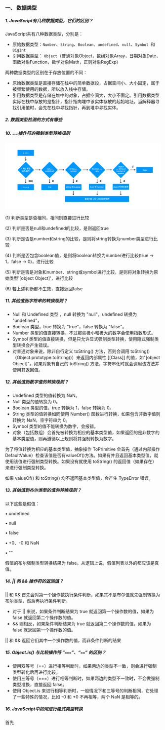 ### 一、 数据类型

##### 1. JavaScript有几种数据类型，它们的区别？

JavaScript共有八种数据类型，分别是：

- 原始数据类型：`Number`、`String`、`Boolean`、`undefined`、`null`、`Symbol `和 `BigInt`
- 引用数据类型： `Object`（普通对象Object，数组对象Array，日期对象Date，函数对象Function，数学对象Math，正则对象RegExp）


两种数据类型的区别在于存放位置的不同：

- 原始数据类型是直接存储在栈中的简单数据段，占据空间小、大小固定，属于被频繁使用的数据，所以放入栈中存储。
- 引用数据类型是存储在堆中的对象，占据空间大，大小不固定。引用数据类型实际在栈中存放的是指针，指针指向堆中该实体存放的起始地址。当解释器寻找引用值时，会先在栈中寻找指针，再到堆中寻找实体。

##### 2. 数据类型检测的方式有哪些



##### 10. ==操作符的强制类型转换规则

![==操作符强制类型转换规则](./图/==操作符强制类型转换规则.png)

(1) 判断类型是否相同，相同则直接进行比较

(2) 判断是否是null和undefined的比较，是则返回true

(3) 判断是否是number和string的比较，是则将string转换为number类型进行比较

(4) 判断是否包含boolean值，是则将boolean转换为number进行比较(true -> 1，false -> 0)，进行比较

(5) 判断是否是对象和number、string或symbol进行比较，是则将对象转换为原始类型'[object Object]'，进行比较

(6) 若上述判断都不生效，直接返回false

##### 11. 其他值到字符串的转换规则？

- Null 和 Undefined 类型 ，null 转换为 "null"，undefined 转换为 "undefined"，
- Boolean 类型，true 转换为 "true"，false 转换为 "false"。
- Number 类型的值直接转换，不过那些极小和极大的数字会使用指数形式。
- Symbol 类型的值直接转换，但是只允许显式强制类型转换，使用隐式强制类型转换会产生错误。
- 对普通对象来说，除非自行定义 toString() 方法，否则会调用 toString()（Object.prototype.toString()）来返回内部属性 [[Class]] 的值，如"[object Object]"。如果对象有自己的 toString() 方法，字符串化时就会调用该方法并使用其返回值。

##### 12. 其他值到数字值的转换规则？

- Undefined 类型的值转换为 NaN。
- Null 类型的值转换为 0。
- Boolean 类型的值，true 转换为 1，false 转换为 0。
- String 类型的值转换如同使用 Number() 函数进行转换，如果包含非数字值则转换为 NaN，空字符串为 0。
- Symbol 类型的值不能转换为数字，会报错。
- 对象（包括数组）会首先被转换为相应的基本类型值，如果返回的是非数字的基本类型值，则再遵循以上规则将其强制转换为数字。

为了将值转换为相应的基本类型值，抽象操作 ToPrimitive 会首先（通过内部操作 DefaultValue）检查该值是否有valueOf()方法。如果有并且返回基本类型值，就使用该值进行强制类型转换。如果没有就使用 toString() 的返回值（如果存在）来进行强制类型转换。

如果 valueOf() 和 toString() 均不返回基本类型值，会产生 TypeError 错误。

##### 13. 其他值到布尔类型的值的转换规则？

以下这些是假值：

• undefined

• null

• false

• +0、-0 和 NaN

• ""

假值的布尔强制类型转换结果为 false。从逻辑上说，假值列表以外的都应该是真值。

##### 14. || 和 && 操作符的返回值？

|| 和 && 首先会对第一个操作数执行条件判断，如果其不是布尔值就先强制转换为布尔类型，然后再执行条件判断。

- 对于 || 来说，如果条件判断结果为 true 就返回第一个操作数的值，如果为 false 就返回第二个操作数的值。
- && 则相反，如果条件判断结果为 true 就返回第二个操作数的值，如果为 false 就返回第一个操作数的值。

|| 和 && 返回它们其中一个操作数的值，而非条件判断的结果

##### 15. Object.is() 与比较操作符 “`===`”、“`==`” 的区别？

- 使用双等号（==）进行相等判断时，如果两边的类型不一致，则会进行强制类型转化后再进行比较。
- 使用三等号（===）进行相等判断时，如果两边的类型不一致时，不会做强制类型准换，直接返回 false。
- 使用 Object.is 来进行相等判断时，一般情况下和三等号的判断相同，它处理了一些特殊的情况，比如 -0 和 +0 不再相等，两个 NaN 是相等的。

##### 16. JavaScript中如何进行隐式类型转换

首先